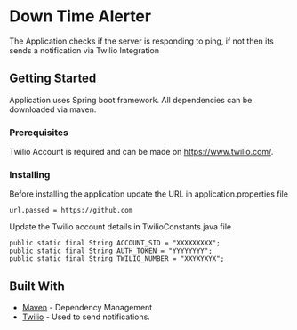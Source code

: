 # Down Time Alerter

The Application checks if the server is responding to ping, if not then its sends a notification via Twilio Integration

## Getting Started

Application uses Spring boot framework. All dependencies can be downloaded via maven.

### Prerequisites

Twilio Account is required and can be made on https://www.twilio.com/.

### Installing

Before installing the application update the URL in application.properties file

```
url.passed = https://github.com
```

Update the Twilio account details in TwilioConstants.java file

```
public static final String ACCOUNT_SID = "XXXXXXXXX";
public static final String AUTH_TOKEN = "YYYYYYYY";
public static final String TWILIO_NUMBER = "XXYXYXYX";
```

## Built With

* [Maven](https://maven.apache.org/) - Dependency Management
* [Twilio](https://www.twilio.com) - Used to send notifications.


